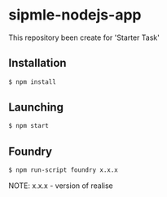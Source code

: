# sipmle-nodejs-app
This repository been create for 'Starter Task'

## Installation
```sh
$ npm install
```
## Launching
```sh
$ npm start
```

## Foundry
```sh
$ npm run-script foundry x.x.x
```
NOTE: x.x.x - version of realise